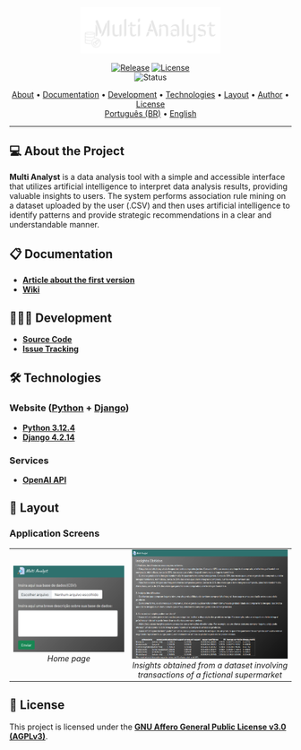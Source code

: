 <div align="center">
<img style="" src="https://github.com/Jinkogule/Multi-Analyst/blob/main/static/img/logo.png" width="250px;" alt=""/>
<br>

[![Release](https://img.shields.io/github/v/release/Jinkogule/multi-Analyst?style=for-the-badge)](https://github.com/Jinkogule/PokeApp/releases)
[![License](https://img.shields.io/github/license/Jinkogule/multi-Analyst?style=for-the-badge)](LICENSE)<br>
![Status](https://img.shields.io/badge/STATUS-COMPLETED%20|%20UPDATING-brightgreen?style=for-the-badge)
</div>

<p align="center">
  <a href="#-about-the-project">About</a> •
  <a href="#-documentation">Documentation</a> •
  <a href="#-development">Development</a> •
  <a href="#-technologies">Technologies</a> •
  <a href="#-layout">Layout</a> •
  <a href="#-author">Author</a> •
  <a href="#-license">License</a>
  <br>
  <a href="./README.pt-BR.md">Português (BR)</a> •
  <a href="./README.md">English</a>
</p>

---

## 💻 About the Project

**Multi Analyst** is a data analysis tool with a simple and accessible interface that utilizes artificial intelligence to interpret data analysis results, providing valuable insights to users. The system performs association rule mining on a dataset uploaded by the user (.CSV) and then uses artificial intelligence to identify patterns and provide strategic recommendations in a clear and understandable manner.

## 📋 Documentation

-   **[Article about the first version](https://github.com/Jinkogule/BandejApp/raw/main/docs/Multi_Analyst__ferramenta_para_detectar_padroes_em_bases_de_dados_e_obter_insights_utilizando_inteligencia_artificial.pdf)**
-   **[Wiki](https://github.com/Jinkogule/Multi-Analyst/wiki)**

## 🧑🏻‍💻 Development

-   **[Source Code](https://github.com/Jinkogule/Multi-Analyst)**
-   **[Issue Tracking](https://github.com/Jinkogule/Multi-Analyst/issues)**

## 🛠 Technologies

### **Website**  ([Python](https://www.python.org/)  +  [Django](https://www.djangoproject.com/))

-   **[Python 3.12.4](https://www.python.org/)**
-   **[Django 4.2.14](https://www.djangoproject.com/)**

### **Services**

-   **[OpenAI API](https://platform.openai.com/docs/overview)**

## 🎨 Layout

### Application Screens
<table>
  <tr>
    <td align="center">
      <img src="/static/img/screenshots/index.png" alt="Home page" title="Home page">
      <br>
      <em>Home page</em>
    </td>
    <td align="center">
      <img src="/static/img/screenshots/transacoes-supermercado.png" alt="Insights obtained from a dataset involving transactions of a fictional supermarket" title="Insights obtained from a dataset involving transactions of a fictional supermarket">
      <br>
      <em>Insights obtained from a dataset involving transactions of a fictional supermarket</em>
    </td>
  </tr>
</table>

## 📝 License

This project is licensed under the **[GNU Affero General Public License v3.0 (AGPLv3)](./LICENSE)**.